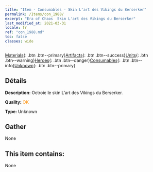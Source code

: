```yaml
---
title: "Item - Consumables - Skin L'art des Vikings du Berserker"
permalink: /Items/con_1988/
excerpt: "Era of Chaos  Skin L'art des Vikings du Berserker"
last_modified_at: 2021-03-31
locale: fr
ref: "con_1988.md"
toc: false
classes: wide
---
```

 [Materials](/fr/Items/){: .btn .btn--primary}[Artifacts](/fr/Items/Artifacts/){: .btn .btn--success}[Units](/fr/Items/Units/){: .btn .btn--warning}[Heroes](/fr/Items/Heroes/){: .btn .btn--danger}[Consumables](/fr/Items/Consumables/){: .btn .btn--info}[Unknown](/fr/Items/Unknown/){: .btn .btn--primary}

## Détails
 **Description:** Octroie le skin L'art des Vikings du Berserker.

 **Quality:** <span style="color: #FF8C00">OK</span>

 **Type:** Unknown

## Gather

  None

## This item contains:

  None

